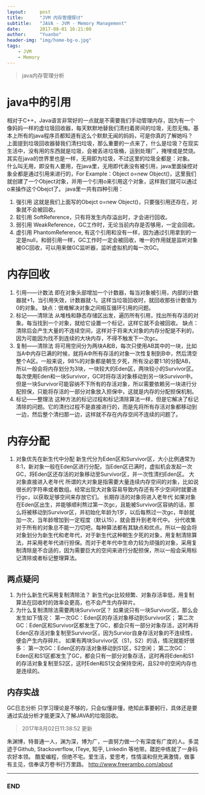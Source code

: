 ```yaml
---
layout:     post
title:      "JVM 内存管理探讨"
subtitle:   "JAVA - JVM - Memory Management"
date:       2017-08-01 16:21:00
author:     "Yuanbo"
header-img: "img/home-bg-o.jpg"
tags:
    - JVM
    - Memory
---
```


> java内存管理分析

# java中的引用
相对于C++，Java语言非常好的一点就是不需要我们手动管理内存，因为有一个像妈妈一样的虚垃圾回收器，每天默默地替我们清扫着房间的垃圾，无怨无悔。基本上所有的java程序员都知道有这么个默默无闻的妈妈，可是你真的了解她吗？
上面提到垃圾回收器替我们清扫垃圾，那么重要的一点来了，什么是垃圾？在现实生活中，没有用的东西就是垃圾，会被丢进垃圾桶，运到处理厂，掩埋或是焚烧。其实在java的世界里也是一样，无用即为垃圾，不过这里的垃圾全都是：对象。
什么叫无用，即没有人要用，在java里，无用即代表没有被引用，java里面操控对象全都是通过引用来进行的，For Example：Object o=new Object()，这里我们就创建了一个Object对象，并用一个引用o来引用这个对象，这样我们就可以通过o来操作这个Obejct了。
java里一共有四种引用：
1. 强引用
这就是我们上面写的Obejct o=new Object()，只要强引用还存在，对象就不会被回收。
2. 软引用
SoftReference，只有将发生内存溢出时，才会进行回收。
3. 弱引用
WeakReference，GC工作时，无论当前内存是否够用，一定会回收。
4. 虚引用
PhantomReference, 有这个引用和没有一样，因为通过引用拿到的一定是null，和弱引用一样，GC工作时一定会被回收，唯一的作用就是监听对象被GC回收，可以用来做GC监听器，监听虚拟机的每一次GC。

# 内存回收
1. 引用——计数法
即在对象头部增加一个计数器，每当对象被引用，内部的计数器就+1，当引用失效，计数器就-1。这样当垃圾回收时，就回收那些计数值为0的对象。
缺点：很难解决对象之间相互循环引用的问题。
2. 标记——清除法
从堆栈和静态存储区出发，遍历所有引用，找出所有存活的对象。每当找到一个对象，就给它设置一个标记，这样它就不会被回收。
缺点：清除后会产生大量的不连续空间，这样对于将来大对象的内存分配是不利的，因为可能因为找不到连续的大块内存，不得不触发下一次gc。
3. 复制——清除法
将可用空间分为两块A和B，每次只使用AB其中的一块，比如当A中内存已满的时候，就将A中所有存活的对象一次性复制到B中，然后清空整个A区。一般来说，98%的对象都是朝生夕死，所有没必要1:1的分配AB，所以一般会将内存划分为3块，一块较大的Eden区，两块较小的Survivor区。每次使用Eden和一块Survivor，GC时将存活对象移动到另一块Survivor中。但是一块Survivor可能容纳不下所有的存活对象，所以需要依赖另一块进行分配担保，只能将存活的一部分对象放入担保中，这就是内存的分配担保机制。
4. 标记——整理法
这种方法的标记过程和标记清除算法一样，但是它解决了标记清除的问题。它的清扫过程不是直接进行的，而是先将所有存活对象都移动到一边，然后整个清扫那一边，这样就不存在内存空间不连续的问题了。
# 内存分配
1. 对象优先在新生代中分配
新生代分为Eden区和Survivor区，大小比例通常为8:1，新对象一般在Eden区进行分配，当Eden区已满时，虚拟机会发起一次GC，将Eden区还存活的对象移动至Survivor区，并一次性清扫Eden区。
大对象直接进入老年代
所谓的大对象是指需要大量连续内存空间的对象，比如说很长的字符串或者数组。经常出现大对象容易导致内存还有不少空间时就要进行gc，以获取足够空间来存放它们。
长期存活的对象将进入老年代
如果对象在Eden区出生，并能够顺利熬过第一次gc，且能被Survivor区容纳的话，那么将被移动到Survivor区，并初始化年龄为1岁，以后每熬过一次gc，年龄就加一次，当年龄增加到一定程度（默认15），就会晋升到老年代中。
分代收集
对于所有的对象总不能一刀切吧，每种算法都有其缺点和优点。所以一般会将对象划分为新生代和老年代，对于新生代这种朝生夕死的对象，用复制清除算法，并采用老年代进行担保。而对于老年代中生命力较为顽强的对象，采用复制清除是不合适的，因为需要巨大的空间来进行分配担保，所以一般会采用标记清除或者标记整理算法。
## 两点疑问
1. 为什么新生代采用复制清除法？
新生代gc比较频繁、对象存活率低，用复制算法在回收时的效率会更高，也不会产生内存碎片。
2. 为什么复制清除法需要两块Survivor区？
如果说只有一块Survivor区，那么会发生如下情况：
第一次GC：Eden区的存活对象移动到Survivor区；
第二次GC：Eden区和Survivor区都发生了GC，都会只有一部分对象存活，这时再将Eden区存活对象复制至Survivor区，因为Survior自身存活对象的不连续性，便会产生内存碎片。
如果有两块Survivor区（S1，S2）的话，情况就能好很多：
第一次GC：Eden区的存活对象移动到S1区，S2空闲；
第二次GC：Eden区和S1区都发生了GC，都会只有一部分对象存活，这时再将Eden和S1的存活对象复制至S2区，这时Eden和S1又会保持空闲，且S2中的空闲内存也是连续的。
## 内存实战
GC日志分析
只学习理论是不够的，只会似懂非懂，绝知此事要躬行，具体还是要通过实战分析才能更深入了解JAVA的垃圾回收。

> 2017年8月02日11:38:52 更新

朱渊博，特普通一人，渊为深，博为广，一直努力做一个有深度有广度的人。多混迹于Github, Stackoverflow, ITeye, 知乎, Linkedin 等地带。蹉跎中练就了一身码农好本领。 酷爱编程，但绝不宅。爱生活，爱思考，性情温和但充满激情，做事有主见，信奉读万卷书行万里路。
<http://www.freerambo.com/about>

---

### END

